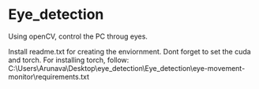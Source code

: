 # Eye_detection
Using openCV, control the PC throug eyes.

Install readme.txt for creating the enviornment. Dont forget to set the cuda and torch. For installing torch, follow: C:\Users\Arunava\Desktop\eye_detection\Eye_detection\eye-movement-monitor\requirements.txt